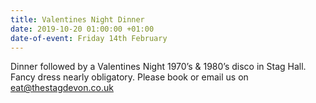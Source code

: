 ```yaml
---
title: Valentines Night Dinner
date: 2019-10-20 01:00:00 +01:00
date-of-event: Friday 14th February
---
```


Dinner followed by a Valentines Night 1970’s & 1980’s disco in Stag Hall. Fancy dress nearly obligatory.
Please book or email us on eat@thestagdevon.co.uk
